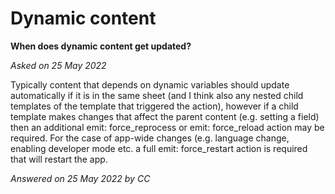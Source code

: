 # Dynamic content

**When does dynamic content get updated?**

_Asked on 25 May 2022_

Typically content that depends on dynamic variables should update automatically if it is in the same sheet (and I think also any nested child templates of the template that triggered the action), however if a child template makes changes that affect the parent content (e.g. setting a field) then an additional emit: force_reprocess or emit: force_reload action may be required. For the case of app-wide changes (e.g. language change, enabling developer mode etc. a full emit: force_restart action is required that will restart the app.

_Answered on 25 May 2022 by CC_